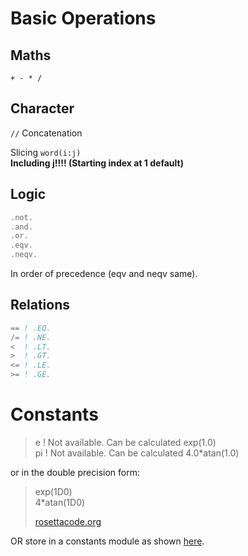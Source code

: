 # Basic Operations

## Maths

`+ - * /`    

## Character

`//` Concatenation

Slicing
`word(i:j) `    
**Including j!!!! (Starting index at 1 default)**

## Logic

````fortran
.not.
.and.
.or.
.eqv.
.neqv.
````

In order of precedence (eqv and neqv same).

## Relations

````fortran
== ! .EQ.
/= ! .NE.
<  ! .LT.
>  ! .GT.
<= ! .LE.
>= ! .GE.
````

# Constants

> e          ! Not available. Can be calculated exp(1.0)       
> pi         ! Not available. Can be calculated 4.0*atan(1.0)

or in the double precision form:

> exp(1D0)       
> 4*atan(1D0)
>
> [rosettacode.org](https://rosettacode.org/wiki/Real_constants_and_functions#Fortran)

OR store in a constants module as shown [here](../09_Modules/Exercise3/constants_mod.f90).